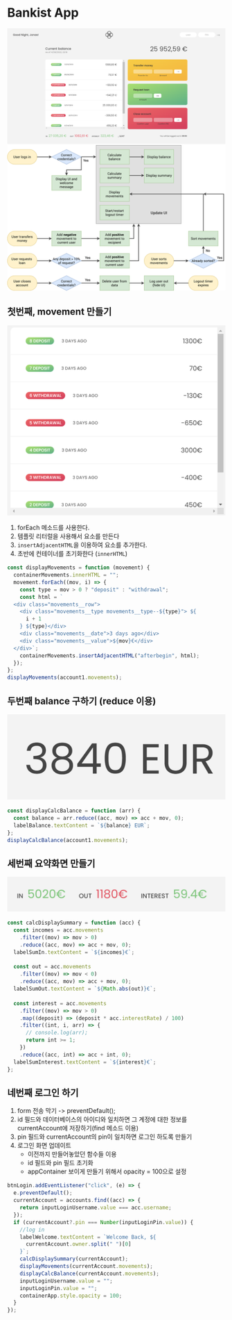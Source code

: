 # Bankist App

![](images/2022-08-14-02-19-12.png)
![](./starter/Bankist-flowchart.png)

## 첫번째, movement 만들기

![](images/2022-08-14-21-17-34.png)

1. forEach 메소드를 사용한다.
2. 템플릿 리터럴을 사용해서 요소를 만든다
3. `insertAdjacentHTML`을 이용하여 요소를 추가한다.
4. 초반에 컨테이너를 초기화한다 (`innerHTML`)

```js
const displayMovements = function (movement) {
  containerMovements.innerHTML = "";
  movement.forEach((mov, i) => {
    const type = mov > 0 ? "deposit" : "withdrawal";
    const html = `
  <div class="movements__row">
    <div class="movements__type movements__type--${type}"> ${
      i + 1
    } ${type}</div>
    <div class="movements__date">3 days ago</div>
    <div class="movements__value">${mov}€</div>
  </div>`;
    containerMovements.insertAdjacentHTML("afterbegin", html);
  });
};
displayMovements(account1.movements);
```

## 두번째 balance 구하기 (reduce 이용)

![](images/2022-08-14-21-17-46.png)

```js
const displayCalcBalance = function (arr) {
  const balance = arr.reduce((acc, mov) => acc + mov, 0);
  labelBalance.textContent = `${balance} EUR`;
};
displayCalcBalance(account1.movements);
```

## 세번째 요약화면 만들기

![](images/2022-08-14-22-34-30.png)

```js
const calcDisplaySummary = function (acc) {
  const incomes = acc.movements
    .filter((mov) => mov > 0)
    .reduce((acc, mov) => acc + mov, 0);
  labelSumIn.textContent = `${incomes}€`;

  const out = acc.movements
    .filter((mov) => mov < 0)
    .reduce((acc, mov) => acc + mov, 0);
  labelSumOut.textContent = `${Math.abs(out)}€`;

  const interest = acc.movements
    .filter((mov) => mov > 0)
    .map((deposit) => (deposit * acc.interestRate) / 100)
    .filter((int, i, arr) => {
      // console.log(arr);
      return int >= 1;
    })
    .reduce((acc, int) => acc + int, 0);
  labelSumInterest.textContent = `${interest}€`;
};
```

## 네번째 로그인 하기

1. form 전송 막기 -> preventDefault();
2. id 필드와 데이터베이스의 아이디와 일치하면 그 계정에 대한 정보를 currentAccount에 저장하기(find 메소드 이용)
3. pin 필드와 currentAccount의 pin이 일치하면 로그인 하도록 만들기
4. 로그인 화면 업데이트
   - 이전까지 만들어놓았던 함수들 이용
   - id 필드와 pin 필드 초기화
   - appContainer 보이게 만들기 위해서 opacity = 100으로 설정

```js
btnLogin.addEventListener("click", (e) => {
  e.preventDefault();
  currentAccount = accounts.find((acc) => {
    return inputLoginUsername.value === acc.username;
  });
  if (currentAccount?.pin === Number(inputLoginPin.value)) {
    //log in
    labelWelcome.textContent = `Welcome Back, ${
      currentAccount.owner.split(" ")[0]
    }`;
    calcDisplaySummary(currentAccount);
    displayMovements(currentAccount.movements);
    displayCalcBalance(currentAccount.movements);
    inputLoginUsername.value = "";
    inputLoginPin.value = "";
    containerApp.style.opacity = 100;
  }
});
```
